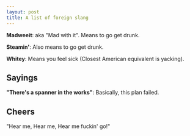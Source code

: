 ```yaml
---
layout: post
title: A list of foreign slang
---
```

**Madweeit**: aka "Mad with it". Means to go get drunk.

**Steamin'**: Also means to go get drunk.

**Whitey**: Means you feel sick (Closest American equivalent is yacking).

## Sayings

**"There's a spanner in the works"**: Basically, this plan failed.

## Cheers

"Hear me, Hear me, Hear me fuckin' go!"
